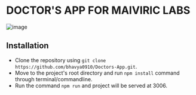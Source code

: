 # DOCTOR'S APP FOR MAIVIRIC LABS

![image](https://user-images.githubusercontent.com/66714991/130825675-0dcf336c-b7f0-4027-98b7-d1a954c39c4c.png)

## Installation
- Clone the repository using `git clone https://github.com/bhavya0910/Doctors-App.git`.
- Move to the project's root directory and run `npm install` command through terminal/commandline.
- Run the command `npm run` and project will be served at 3006. 
